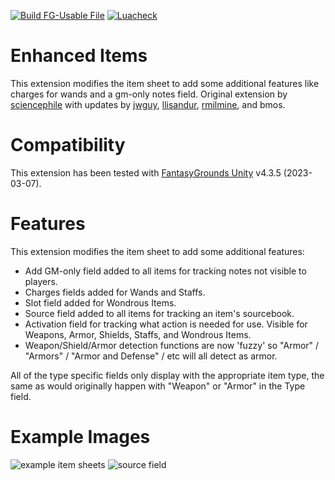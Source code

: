 [![Build FG-Usable File](https://github.com/FG-Unofficial-Developers-Guild/FG-PFRPG-Enhanced-Items/actions/workflows/create-ext.yml/badge.svg)](https://github.com/FG-Unofficial-Developers-Guild/FG-PFRPG-Enhanced-Items/actions/workflows/create-ext.yml) [![Luacheck](https://github.com/FG-Unofficial-Developers-Guild/FG-PFRPG-Enhanced-Items/actions/workflows/luacheck.yml/badge.svg)](https://github.com/FG-Unofficial-Developers-Guild/FG-PFRPG-Enhanced-Items/actions/workflows/luacheck.yml)

# Enhanced Items
This extension modifies the item sheet to add some additional features like charges for wands and a gm-only notes field.
Original extension by [sciencephile](https://www.fantasygrounds.com/forums/member.php?23086-sciencephile) with updates by [jwguy](https://www.fantasygrounds.com/forums/member.php?26033-Jwguy), [llisandur](https://www.fantasygrounds.com/forums/member.php?61628-Llisandur), [rmilmine](https://www.fantasygrounds.com/forums/member.php?215591-rmilmine), and bmos.

# Compatibility
This extension has been tested with [FantasyGrounds Unity](https://www.fantasygrounds.com/home/FantasyGroundsUnity.php) v4.3.5 (2023-03-07).

# Features
This extension modifies the item sheet to add some additional features:

* Add GM-only field added to all items for tracking notes not visible to players.
* Charges fields added for Wands and Staffs.
* Slot field added for Wondrous Items.
* Source field added to all items for tracking an item's sourcebook.
* Activation field for tracking what action is needed for use. Visible for Weapons, Armor, Shields, Staffs, and Wondrous Items.
* Weapon/Shield/Armor detection functions are now 'fuzzy' so "Armor" / "Armors" / "Armor and Defense" / etc will all detect as armor.

All of the type specific fields only display with the appropriate item type, the same as would originally happen with "Weapon" or "Armor" in the Type field.

# Example Images
![example item sheets](https://user-images.githubusercontent.com/1916835/123555247-872b8b00-d752-11eb-95f0-db22c24091c2.jpg)
![source field](https://user-images.githubusercontent.com/1916835/123555249-898de500-d752-11eb-8edc-de8c7e0e15d9.jpg)
